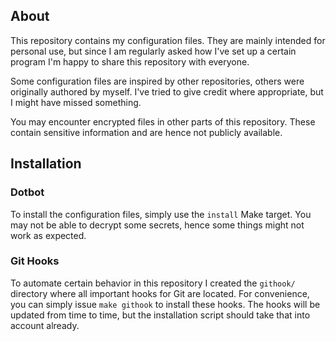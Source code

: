 ## About

This repository contains my configuration files.
They are mainly intended for personal use, but since I am regularly asked how I've set up a certain program I'm happy to share this repository with everyone.

Some configuration files are inspired by other repositories, others were originally authored by myself.
I've tried to give credit where appropriate, but I might have missed something.

You may encounter encrypted files in other parts of this repository.
These contain sensitive information and are hence not publicly available.

## Installation

### Dotbot

To install the configuration files, simply use the `install` Make target.
You may not be able to decrypt some secrets, hence some things might not work as expected.

### Git Hooks

To automate certain behavior in this repository I created the `githook/` directory where all important hooks for Git are located.
For convenience, you can simply issue `make githook` to install these hooks.
The hooks will be updated from time to time, but the installation script should take that into account already.
